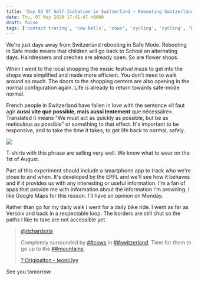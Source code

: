 ```yaml
---
title: 'Day 53 Of Self-Isolation in Switzerland – Rebooting Switzerland in Safe Mode'
date: Thu, 07 May 2020 17:41:47 +0000
draft: false
tags: ['contact tracing', 'cow bells', 'cows', 'cycling', 'cycling', 'Day 53', 'safe-mode', 'self-isolation', 'social conscience']
---
```


We're just days away from Switzerland rebooting in Safe Mode. Rebooting in Safe mode means that children will go back to School on alternating days. Hairdressers and creches are already open. So are flower shops.

When I went to the local shopping the music festival maze to get into the shops was simplified and made more efficient. You don't need to walk around so much. The doors to the shopping centers are also opening in the normal configuration again. Life is already to return towards safe-mode normal.

French people in Switzerland have fallen in love with the sentence «Il faut agir **aussi vite que possible**, **mais aussi lentement** que nécessaire». Translated it means "We must act as quickly as possible, but be as meticulous as possible" or something to that effect. It's important to be responsive, and to take the time it takes, to get life back to normal, safely.

![](https://i1.wp.com/www.main-vision.com/richard/blog/wp-content/uploads/2020/05/Screenshot-2020-05-07-at-18.48.55.png?fit=1024%2C399&ssl=1)

T-shirts with this phrase are selling very well. We know what to wear on the 1st of August.

Part of this experiment should include a smartphone app to track who we're close to and when. It's developed by the EPFL and we'll see how it behaves and if it provides us with any interesting or useful information. I'm a fan of apps that provide me with information about the information I'm providing. I like Google Maps for this reason. I'll have an opinion on Monday.

Rather than go for my daily walk I went for a daily bike ride. I went as far as Versoix and back in a respectable loop. The borders are still shut so the paths I like to take are not accessible yet.

> [@richardazia](https://www.tiktok.com/@richardazia "@richardazia")
> 
> Completely surrounded by [##cows](https://www.tiktok.com/tag/cows "cows") in [##switzerland](https://www.tiktok.com/tag/switzerland "switzerland"). Time for them to go up to the [##mountains](https://www.tiktok.com/tag/mountains "mountains").
> 
> [? Originalton - leonii.lyy](https://www.tiktok.com/music/Originalton-6699224853582596869 "? Originalton - leonii.lyy")

See you tomorrow.